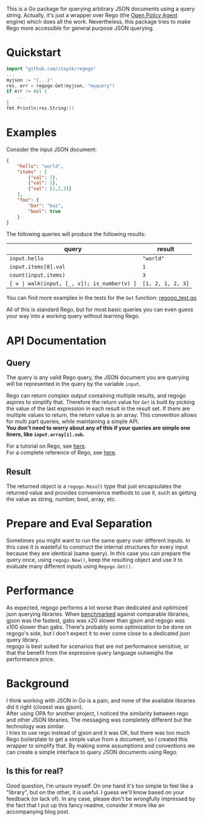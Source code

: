 This is a Go package for querying arbitrary JSON documents using a query string. Actually, it's just a wrapper over Rego (the [Open Policy Agent](https://www.openpolicyagent.org/) engine) which does all the work. Nevertheless, this package tries to make Rego more accessible for general purpose JSON querying.

# Quickstart

```go
import "github.com/itaysk/regogo"
...
myjson := "{...}"
res, err = regogo.Get(myjson, "myquery")
if err != nil {
	...
}
fmt.Println(res.String())
```

# Examples

Consider the input JSON document:

```json
{
	"hello": "world",
	"items" : [
		{"val": 1},
		{"val": 2},
		{"val": [1,2,3]}
	],
	"foo": {
		"bar": "baz",
		"bool": true
	}
}
```

The following queries will produce the following results:

query|result
---|---
`input.hello` | `"world"`
`input.items[0].val` | `1`
`count(input.items)` | `3`
`[ v \| walk(input, [_, v]); is_number(v) ]` |  `[1, 2, 1, 2, 3]`

You can find more examples in the tests for the `Get` function: [regogo_test.go](regogo_test.go)

All of this is standard Rego, but for most basic queries you can even guess your way into a working query without learning Rego.

# API Documentation

## Query

The query is any valid Rego query, the JSON document you are querying will be represented in the query by the variable `input`.

Rego can return complex output containing multiple results, and regogo aspires to simplify that. Therefore the return value for `Get` is built by picking the value of the last expression in each result in the result set. If there are multiple values to return, the return value is an array. This convention allows for multi part queries, while maintaining a simple API.  
**You don't need to worry about any of this if your queries are simple one liners, like `input.array[i].sub`.**

For a tutorial on Rego, see [here](https://www.openpolicyagent.org/docs/latest/#rego).  
For a complete reference of Rego, see [here](https://www.openpolicyagent.org/docs/latest/policy-language).

## Result

The returned object is a `regogo.Result` type that just encapsulates the returned value and provides convenience methods to use it, such as getting the value as string, number, bool, array, etc.

# Prepare and Eval Separation

Sometimes you might want to run the same query over different inputs. In this case it is wasteful to construct the internal structures for every input because they are identical (same query). In this case you can prepare the query once, using `regogo.New()`, keep the resulting object and use it to evaluate many different inputs using `Regogo.Get()`.

# Performance

As expected, regogo performs a lot worse than dedicated and optimized json querying libraries. When [benchmarked](benchmark_test.go) against comparable libraries, gjson was the fastest, gabs was x20 slower than gjson and regogo was x100 slower than gabs. There's probably some optimization to be done on regogo's side, but I don't expect it to ever come close to a dedicated json query library.  
regogo is best suited for scenarios that are not performance sensitive, or that the benefit from the expressive query language outweighs the performance price.

# Background

I think working with JSON in Go is a pain, and none of the available libraries did it right (closest was gjson).  
After using OPA for another project, I noticed the similarity between rego and other JSON libraries. The messaging was completely different but the technology was similar.  
I tries to use rego instead of gjson and it was OK, but there was too much Rego boilerplate to get a simple value from a document, so I created this wrapper to simplify that. 
By making some assumptions and conventions we can create a simple interface to query JSON documents using Rego.

## Is this for real?

Good question, I'm unsure myself. On one hand it's too simple to feel like a "library", but on the other, it is useful. I guess we'll know based on your feedback (or lack of). In any case, please don't be wrongfully impressed by the fact that I put up this fancy readme, consider it more like an accompanying blog post.